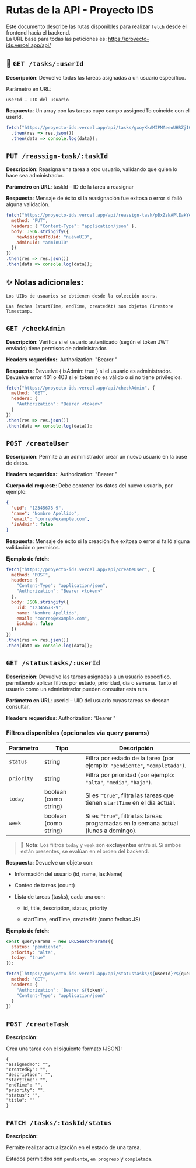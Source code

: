 #  Rutas de la API - Proyecto IDS

Este documento describe las rutas disponibles para realizar `fetch` desde el frontend hacia el backend.  
La URL base para todas las peticiones es: https://proyecto-ids.vercel.app/api/

## 👤 `GET /tasks/:userId`

**Descripción**:
Devuelve todas las tareas asignadas a un usuario específico.

Parámetro en URL:

    userId – UID del usuario

**Respuesta**:
Un array con las tareas cuyo campo assignedTo coincide con el userId.

```js
fetch("https://proyecto-ids.vercel.app/api/tasks/gxoyKkAMIPMAeeoUHRZjIQhUkH52")
  .then(res => res.json())
  .then(data => console.log(data));

```

## `PUT /reassign-task/:taskId`
**Descripción**:
Reasigna una tarea a otro usuario, validando que quien lo hace sea administrador.

**Parámetro en URL**:
    taskId – ID de la tarea a reasignar

**Respuesta**:
Mensaje de éxito si la reasignación fue exitosa o error si falló alguna validación.

```js
fetch("https://proyecto-ids.vercel.app/api/reassign-task/pBxZsNAPlEakYecJ022U", {
  method: "PUT",
  headers: { "Content-Type": "application/json" },
  body: JSON.stringify({
    newAssignedToUid: "nuevoUID",
    adminUid: "adminUID"
  })
})
.then(res => res.json())
.then(data => console.log(data));


```
## ✨ Notas adicionales:

    Los UIDs de usuarios se obtienen desde la colección users.

    Las fechas (startTime, endTime, createdAt) son objetos Firestore Timestamp.


    
## `GET /checkAdmin`
**Descripción**:
Verifica si el usuario autenticado (según el token JWT enviado) tiene permisos de administrador.

**Headers requeridos:**:
    Authorization: "Bearer <token>"

**Respuesta**:
Devuelve { isAdmin: true } si el usuario es administrador.
Devuelve error 401 o 403 si el token no es válido o si no tiene privilegios.


```js
fetch("https://proyecto-ids.vercel.app/api/checkAdmin", {
  method: "GET",
  headers: {
    "Authorization": "Bearer <token>"
  }
})
.then(res => res.json())
.then(data => console.log(data));
```


## `POST /createUser`
**Descripción**:
Permite a un administrador crear un nuevo usuario en la base de datos.

**Headers requeridos:**:
    Authorization: "Bearer <token>"


**Cuerpo del request:**:
    Debe contener los datos del nuevo usuario, por ejemplo:

```json
{
  "uid": "12345678-9",
  "name": "Nombre Apellido",
  "email": "correo@example.com",
  "isAdmin": false
}

```

**Respuesta**:
Mensaje de éxito si la creación fue exitosa o error si falló alguna validación o permisos.

**Ejemplo de fetch**:
```js
fetch("https://proyecto-ids.vercel.app/api/createUser", {
  method: "POST",
  headers: {
    "Content-Type": "application/json",
    "Authorization": "Bearer <token>"
  },
  body: JSON.stringify({
    uid: "12345678-9",
    name: "Nombre Apellido",
    email: "correo@example.com",
    isAdmin: false
  })
})
.then(res => res.json())
.then(data => console.log(data));
```


## `GET /statustasks/:userId`
**Descripción**:
Devuelve las tareas asignadas a un usuario específico, permitiendo aplicar filtros por estado, prioridad, día o semana.
Tanto el usuario como un administrador pueden consultar esta ruta.


**Parámetro en URL**:
    userId – UID del usuario cuyas tareas se desean consultar.

**Headers requeridos**:
    Authorization: "Bearer <token>"

### Filtros disponibles (opcionales vía query params)

| Parámetro | Tipo                  | Descripción |
|-----------|-----------------------|-------------|
| `status`  | string                | Filtra por estado de la tarea (por ejemplo: `"pendiente"`, `"completada"`). |
| `priority`| string                | Filtra por prioridad (por ejemplo: `"alta"`, `"media"`, `"baja"`). |
| `today`   | boolean (como string) | Si es `"true"`, filtra las tareas que tienen `startTime` en el día actual. |
| `week`    | boolean (como string) | Si es `"true"`, filtra las tareas programadas en la semana actual (lunes a domingo). |


> 🔸 **Nota**: Los filtros `today` y `week` son **excluyentes** entre sí. Si ambos están presentes, se evalúan en el orden del backend.

**Respuesta**:
  Devuelve un objeto con:

  - Información del usuario (id, name, lastName)

  - Conteo de tareas (count)

  - Lista de tareas (tasks), cada una con:

    - id, title, description, status, priority

    - startTime, endTime, createdAt (como fechas JS)

**Ejemplo de fetch**:

```js
const queryParams = new URLSearchParams({
  status: "pendiente",
  priority: "alta",
  today: "true"
});

fetch(`https://proyecto-ids.vercel.app/api/statustasks/${userId}?${queryParams.toString()}`, {
  method: "GET",
  headers: {
    "Authorization": `Bearer ${token}`,
    "Content-Type": "application/json"
  }
})
```

## `POST /createTask`
**Descripción:**

Crea una tarea con el siguiente formato (JSON):
```
{
"assignedTo": "",
"createdBy": "",
"description": "",
"startTime": "",
"endTime": "",
"priority": "",
"status": "",
"title": ""
}
```

## `PATCH /tasks/:taskId/status`
**Descripción:**

Permite realizar actualización en el estado de una tarea.

Estados permitidos son `pendiente`, `en progreso` y `completada`.

